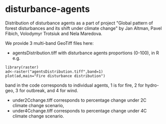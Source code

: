# disturbance-agents
Distribution of disturbance agents as a part of project "Global pattern of forest disturbances and its shift under climate change" by Jan Altman, Pavel Fibich, Volodymyr Trotsiuk and Nela Maredova.

We provide 3 multi-band GeoTiff files here:
* agentsDistribution.tiff with disturbance agents proportions (0-100), in R e.g.
```
library(raster)
ad<-raster("agentsDistribution.tiff",band=1)
plot(ad,main="Fire disturbance distribution")
 ```
band in the code corresponds to individual agents, 1 is for fire, 2 for hydro-geo, 3 for outbreak, and 4 for wind.
* under2Cchange.tiff corresponds to percentage change under 2C climate change scenario,
* under4Cchange.tiff corresponds to percentage change under 4C climate change scenario.
